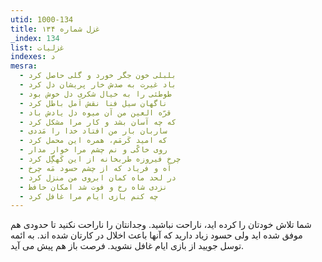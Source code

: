 ```yaml
---
utid: 1000-134
title: غزل شماره ۱۳۴
_index: 134
list: غزلیات
indexes: د
mesra:
  - بلبلی خون جگر خورد و گلی حاصل کرد
  - باد غیرت به صدش خار پریشان دل کرد
  - طوطئی را به خیال شکری دل خوش بود
  - ناگهان سیل فنا نقش اَمل باطل کرد
  - قرّه العین من آن میوه دل یادش باد
  - که چه آسان بشد و کار مرا مشکل کرد
  - ساربان بار من افتاد خدا را مَددی
  - که امید کَرمَم، همره این محمل کرد
  - روی خاکّی و نم چشم مرا خوار مدار
  - چرخ فیروزه طربخانه از این کَهگِل کرد
  - آه و فریاد که از چشم حسود مَه چرخ
  - در لحد ماه کمان ابروی من منزل کرد
  - نزدی شاه رخ و فوت شد امکان حافظ
  - چه کنم بازی ایام مرا غافل کرد
---
```

شما تلاش خودتان را کرده اید، ناراحت نباشید. وجدانتان را ناراحت نکنید تا حدودی هم موفق شده اید ولی حسود زیاد دارید که آنها باعث اخلال در کارتان شده اند. به ائمه توسل جویید از بازی ایام غافل نشوید. فرصت باز هم پیش می آید.
